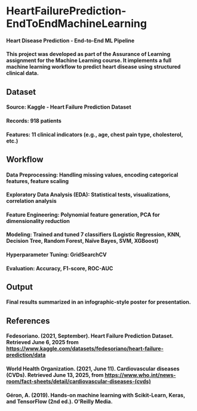 # HeartFailurePrediction-EndToEndMachineLearning
#### Heart Disease Prediction - End-to-End ML Pipeline

#### This project was developed as part of the Assurance of Learning assignment for the Machine Learning course. It implements a full machine learning workflow to predict heart disease using structured clinical data.

## Dataset
#### Source: Kaggle - Heart Failure Prediction Dataset
#### Records: 918 patients
#### Features: 11 clinical indicators (e.g., age, chest pain type, cholesterol, etc.)

## Workflow
#### Data Preprocessing: Handling missing values, encoding categorical features, feature scaling
#### Exploratory Data Analysis (EDA): Statistical tests, visualizations, correlation analysis
#### Feature Engineering: Polynomial feature generation, PCA for dimensionality reduction
#### Modeling: Trained and tuned 7 classifiers (Logistic Regression, KNN, Decision Tree, Random Forest, Naïve Bayes, SVM, XGBoost)
#### Hyperparameter Tuning: GridSearchCV
#### Evaluation: Accuracy, F1-score, ROC-AUC

## Output
#### Final results summarized in an infographic-style poster for presentation.

## References
#### Fedesoriano. (2021, September). Heart Failure Prediction Dataset. Retrieved June 6, 2025 from https://www.kaggle.com/datasets/fedesoriano/heart-failure-prediction/data 
#### World Health Organization. (2021, June 11). Cardiovascular diseases (CVDs). Retrieved June 13, 2025, from https://www.who.int/news-room/fact-sheets/detail/cardiovascular-diseases-(cvds)
#### Géron, A. (2019). Hands-on machine learning with Scikit-Learn, Keras, and TensorFlow (2nd ed.). O'Reilly Media.
